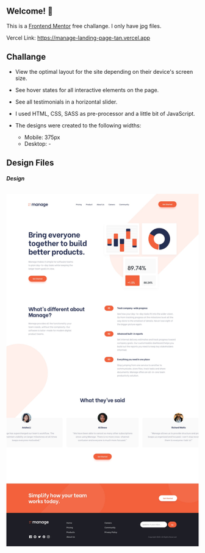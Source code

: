 ## Welcome! 👋

This is a [Frontend Mentor](https://www.frontendmentor.io/) free challange. 
I only have jpg files.

Vercel Link: https://manage-landing-page-tan.vercel.app

## Challange

- View the optimal layout for the site depending on their device's screen size.

- See hover states for all interactive elements on the page.

- See all testimonials in a horizontal slider.
  
- I used HTML, CSS, SASS as pre-processor and a little bit of JavaScript.

- The designs were created to the following widths:
  * Mobile: 375px
  * Desktop: -

## Design Files

###### **Design**

![Image of Design](https://github.com/emiralabuga/Manage-Landing-Page/blob/master/design/desktop-design.jpg)














